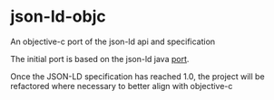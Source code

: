 json-ld-objc
============

An objective-c port of the json-ld api and specification

The initial port is based on the json-ld java [port](https://github.com/jsonld-java/jsonld-java/).

Once the JSON-LD specification has reached 1.0, the project will be refactored
where necessary to better align with objective-c
